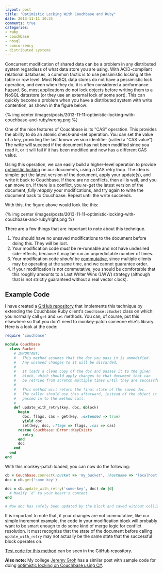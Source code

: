 ```yaml
---
layout: post
title: "Optimistic Locking With Couchbase and Ruby"
date: 2013-11-11 10:35
comments: true
categories:
- ruby
- couchbase
- nosql
- concurrency
- distributed systems
---
```


Concurrent modification of shared data can be a problem in any distributed system regardless of what data store you are using. With ACID-compliant relational databases, a common tactic is to use pessimistic locking at the table or row level. Most NoSQL data stores do not have a pessimistic lock operation, and even when they do, it is often considered a performance hazard. So, most applications do not lock objects before writing them to a NoSQL datastore (or they use an external lock of some sort). This can quickly become a problem when you have a distributed system with write contention, as shown in the figure below:

{% img center /images/posts/2013-11-11-optimistic-locking-with-couchbase-and-ruby/wrong.png %}

One of the nice features of Couchbase is its "CAS" operation. This provides the ability to do an atomic check-and-set operation. You can set the value of a key, providing the last known version identifier (called a "CAS value"). The write will succeed if the document has not been modified since you read it, or it will fail if it has been modified and now has a different CAS value.

Using this operation, we can easily build a higher-level operation to provide [optimistic locking](http://en.wikipedia.org/wiki/Optimistic_concurrency_control) on our documents, using a CAS retry loop. The idea is simple: get the latest version of the document, apply your update(s), and write it back to Couchbase. If there are no conflicts, then all is well, and you can move on. If there is a conflict, you _re-get_ the latest version of the document, _fully reapply_ your modifications, and try again to write the document back to Couchbase. Repeat until the write succeeds.

<!-- MORE -->

With this, the figure above would look like this:

{% img center /images/posts/2013-11-11-optimistic-locking-with-couchbase-and-ruby/right.png %}

There are a few things that are important to note about this technique.

1. You should have no unsaved modifications to the document before doing this. They will be lost.
2. Your modification code _must_ be re-runnable and not have undesired side-effects, because it may be run an unpredictable number of times.
3. Your modification code _should_ be [commutative](http://en.wikipedia.org/wiki/Commutative_property), since multiple clients may be operating at the same time, and we cannot guarantee order.
4. If your modification is not commutative, you should be comfortable that this roughly amounts to a Last Writer Wins (LWW) strategy (although that is not strictly guaranteed without a real vector clock).

## Example Code

I have created a [GitHub repository](https://github.com/scottwb/couchbase-optimistic-locking) that implements this technique by extending the Couchbase Ruby client's `Couchbase::Bucket` class on which you normally call `get` and `set` methods. You can, of course, put this elsewhere so that you don't need to monkey-patch someone else's library. Here is a look at the code:

``` ruby
require 'couchbase'

module Couchbase
  class Bucket
    # IMPORTANT:
    #   This method assumes that the doc you pass in is unmodified.
    #   Any unsaved changes to it will be discarded.
    #
    #   It loads a clean copy of the doc and passes it to the given
    #   block, which should apply changes to that document that can
    #   be retried from scratch multiple times until they are successful.
    #
    #   This method will return the final state of the saved doc.
    #   The caller should use this afterward, instead of the object it has
    #   passed in to the method call.
    #
    def update_with_retry(key, doc, &block)
      begin
        doc, flags, cas = get(key, :extended => true)
        yield doc
        set(key, doc, :flags => flags, :cas => cas)
      rescue Couchbase::Error::KeyExists
        retry
      end
      doc
    end
  end
end
```

With this monkey-patch loaded, you can now do the following:

``` ruby
cb = Couchbase.connect(:bucket => 'my_bucket', :hostname => 'localhost')
doc = cb.get('some-key')

doc = cb.update_with_retry('some-key', doc) do |d|
  # Modify `d` to your heart's content
end

# Now doc has safely been updated by the block and saved without collision.
```

It is important to note that, if your changes are not commutative, like our simple increment example, the code in your modification block will probably want to be smart enough to do some kind of merge logic for conflict resolution. It must recognize that the state of the document before calling `update_with_retry` may not actually be the same state that the successful block operates on.

[Test code for this method](https://github.com/scottwb/couchbase-optimistic-locking/blob/master/spec/lib/couchbase_bucket_spec.rb) can be seen in the GitHub repository.

**Also note:** My college [Jeremy Groh](http://www.linkedin.com/in/jgroh9/) has a similar post with sample code for doing [optimistic locking on Couchbase using C#](http://www.ramsmusings.com/2013/06/11/optimistic-locking-with-couchbase/).
